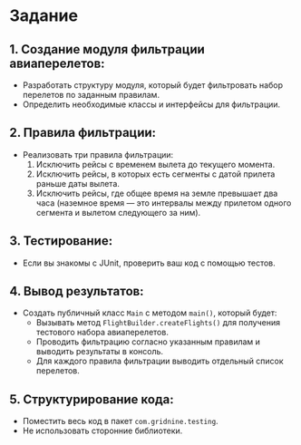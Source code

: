 # Задание

## 1. Создание модуля фильтрации авиаперелетов:
- Разработать структуру модуля, который будет фильтровать набор перелетов по заданным правилам.
- Определить необходимые классы и интерфейсы для фильтрации.

## 2. Правила фильтрации:
- Реализовать три правила фильтрации:
    1. Исключить рейсы с временем вылета до текущего момента.
    2. Исключить рейсы, в которых есть сегменты с датой прилета раньше даты вылета.
    3. Исключить рейсы, где общее время на земле превышает два часа (наземное время — это 
       интервалы между прилетом одного сегмента и вылетом следующего за ним).

## 3. Тестирование:
- Если вы знакомы с JUnit, проверить ваш код с помощью тестов.

## 4. Вывод результатов:
- Создать публичный класс `Main` с методом `main()`, который будет:
    - Вызывать метод `FlightBuilder.createFlights()` для получения тестового набора авиаперелетов.
    - Проводить фильтрацию согласно указанным правилам и выводить результаты в консоль.
    - Для каждого правила фильтрации выводить отдельный список перелетов.

## 5. Структурирование кода:
- Поместить весь код в пакет `com.gridnine.testing`.
- Не использовать сторонние библиотеки.